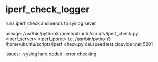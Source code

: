 # iperf_check_logger

runs iperf check and sends to syslog sever

useage:  /usr/bin/python3 /home/ubuntu/scripts/iperf_check.py <iperf_server> <iperf_poret>
i.e. /usr/bin/python3 /home/ubuntu/scripts/iperf_check.py dal.speedtest.clouvider.net 5201

issues:
-syslog hard coded
-error checking
